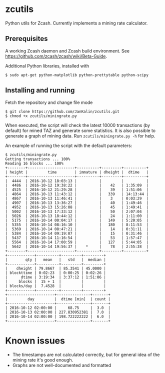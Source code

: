 # zcutils
Python utils for Zcash. Currently implements a mining rate calculator.

## Prerequisites
A working Zcash daemon and Zcash build environment. See https://github.com/zcash/zcash/wiki/Beta-Guide.

Additional Python libraries, installed with
```
$ sudo apt-get python-matplotlib python-prettytable python-scipy
```

## Installing and running
Fetch the repository and change file mode
```
$ git clone https://github.com/JanKalin/zcutils.git
$ chmod +x zcutils/miningrate.py
```

When executed, the script will check the latest 10000 transactions (by default) for mined TAZ and generate some statistics.
It is also possible to generate a graph of mining data. Run `zcutils/miningrate.py -h` for help.

An example of running the script with the default parameters:
```
$ zcutils/miningrate.py
Getting transactions ... 100%
Reading 16 blocks ... 100%
+--------+---------------------+----------+---------+----------+
| height |         time        | immature | dheight |  dtime   |
+--------+---------------------+----------+---------+----------+
|  4444  | 2016-10-12 18:03:13 |          |         |          |
|  4486  | 2016-10-12 19:38:22 |          |    42   | 1:35:09  |
|  4525  | 2016-10-12 21:29:28 |          |    39   | 1:51:06  |
|  4864  | 2016-10-13 11:43:12 |          |   339   | 14:13:44 |
|  4867  | 2016-10-13 11:46:41 |          |    3    | 0:03:29  |
|  4907  | 2016-10-13 13:36:27 |          |    40   | 1:49:46  |
|  4952  | 2016-10-13 15:26:08 |          |    45   | 1:49:41  |
|  5002  | 2016-10-13 17:33:12 |          |    50   | 2:07:04  |
|  5026  | 2016-10-13 18:44:12 |          |    24   | 1:11:00  |
|  5175  | 2016-10-14 00:04:17 |          |   149   | 5:20:05  |
|  5355  | 2016-10-14 08:16:10 |          |   180   | 8:11:53  |
|  5369  | 2016-10-14 08:47:21 |          |    14   | 0:31:11  |
|  5384  | 2016-10-14 09:19:07 |          |    15   | 0:31:46  |
|  5437  | 2016-10-14 11:16:54 |          |    53   | 1:57:47  |
|  5564  | 2016-10-14 17:00:59 |          |   127   | 5:44:05  |
|  5642  | 2016-10-14 19:56:37 |    *     |    78   | 2:55:38  |
+--------+---------------------+----------+---------+----------+
+------------+----------+---------+---------+
|        qty |   mean   |   std   |  median |
+------------+----------+---------+---------+
|    dheight | 79.8667  | 85.3541 | 45.0000 |
| blockttime | 0:02:23  | 0:00:25 | 0:02:26 |
|      dtime | 3:19:34  | 3:37:12 | 1:51:06 |
|     blocks |  15 + 1  |         |         |
| blocks/day |  7.4528  |         |         |
+------------+----------+---------+---------+
+---------------------+---------------+-------+
|         day         |  dtime [min]  | count |
+---------------------+---------------+-------+
| 2016-10-12 02:00:00 |     68.75     |  3.0  |
| 2016-10-13 02:00:00 | 227.830952381 |  7.0  |
| 2016-10-14 02:00:00 | 198.722222222 |  6.0  |
+---------------------+---------------+-------+
```

# Known issues
* The timestamps are not calculated correctly, but for general idea of the mining rate it's good enough.
* Graphs are not well-documented and formatted
